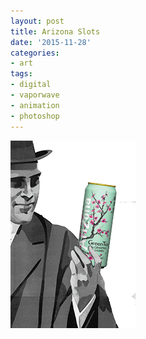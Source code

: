 ```yaml
---
layout: post
title: Arizona Slots
date: '2015-11-28'
categories:
- art
tags:
- digital
- vaporwave
- animation
- photoshop
---
```

 ![](/tumblr_files/tumblr_nyivznOuQk1r8gweso1_r2_250.gif)  
